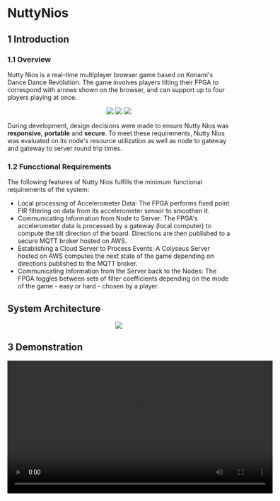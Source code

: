 # NuttyNios

## 1 Introduction
### 1.1 Overview

Nutty Nios is a real-time multiplayer browser game based on Konami's Dance Dance Revolution. The game involves players tilting their FPGA to correspond with arrows shown on the browser, and can support up to four players playing at once.

<p align="center">
    <img src="https://user-images.githubusercontent.com/83905363/194340645-79f14a4b-345b-4ffc-aee2-1f78f0a6684d.png"/>        
    <img src="https://user-images.githubusercontent.com/83905363/194340692-ad31c5ee-c802-4e73-a5e3-14644796d5d9.png"/>
    <img src="https://user-images.githubusercontent.com/83905363/194340703-7a0a3c6b-aad6-406d-9228-f8cee085697f.png"/>
</p>

During development, design decisions were made to ensure Nutty Nios was **responsive**, **portable** and **secure**. To meet these requirements, Nutty Nios was evaluated on its node's resource utilization as well as node to gateway and gateway to server round trip times.

### 1.2 Funcctional Requirements

The following features of Nutty Nios fulfills the minimum functional requirements of the system:
- Local processing of Accelerometer Data: The FPGA performs fixed point FIR filtering on data from its accelerometer sensor to smoothen it.
- Communicating Information from Node to Server: The FPGA's accelerometer data is processed by a gateway (local computer) to compute the tilt direction of the board. Directions are then published to a secure MQTT broker hosted on AWS.
- Establishing a Cloud Server to Process Events: A Colyseus Server hosted on AWS computes the next state of the game depending on directions published to the MQTT broker.
- Communicating Information from the Server back to the Nodes: The FPGA toggles between sets of filter coefficients depending on the mode of the game - easy or hard - chosen by a player.

## System Architecture

<p align="center">
    <img src="https://user-images.githubusercontent.com/83905363/194346008-d00611ac-1ca4-4b87-b2e3-4c3d02a7cd88.jpg"/>        
</p>

## 3 Demonstration

<div align="center">
  <video src="https://user-images.githubusercontent.com/83905363/194345566-c557f36b-cb5b-4745-b131-ef5d05416b11.mp4" width=600/>
<div/>


    
